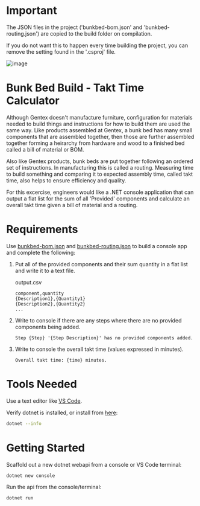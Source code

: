 # Important

The JSON files in the project ('bunkbed-bom.json' and 'bunkbed-routing.json') are copied to the build folder on compilation.

If you do not want this to happen every time building the project, you can remove the setting found in the '.csproj' file.

![image](https://github.com/HayonCS/mes-code-challenge/assets/90340842/691fa7b5-148e-4c66-b852-6a6c7ee03de0)

# Bunk Bed Build - Takt Time Calculator

Although Gentex doesn't manufacture furniture, configuration for materials needed to build things and instructions for how to build them are used the same way. Like products assembled at Gentex, a bunk bed has many small components that are assembled together, then those are further assembled together forming a heirarchy from hardware and wood to a finished bed called a bill of material or BOM.

Also like Gentex products, bunk beds are put together following an ordered set of instructions. In manufacturing this is called a routing. Measuring time to build something and comparing it to expected assembly time, called takt time, also helps to ensure efficiency and quality.

For this excercise, engineers would like a .NET console application that can output a flat list for the sum of all 'Provided' components and calculate an overall takt time given a bill of material and a routing.

# Requirements

Use [bunkbed-bom.json](./bunkbed-bom.json) and [bunkbed-routing.json](./;bunkbed-routing.json) to build a console app and complete the following:

1. Put all of the provided components and their sum quantity in a flat list and write it to a text file.

   output.csv

   ```
   component,quantity
   {Description1},{Quantity1}
   {Description2},{Quantity2}
   ...
   ```

1. Write to console if there are any steps where there are no provided components being added.
   ```
   Step {Step} '{Step Description}' has no provided components added.
   ```
1. Write to console the overall takt time (values expressed in minutes).
   ```
   Overall takt time: {time} minutes.
   ```

# Tools Needed

Use a text editor like [VS Code](https://code.visualstudio.com/).

Verify dotnet is installed, or install from [here](https://dotnet.microsoft.com/en-us/download):

```bash
dotnet --info
```

# Getting Started

Scaffold out a new dotnet webapi from a console or VS Code terminal:

```bash
dotnet new console
```

Run the api from the console/terminal:

```bash
dotnet run
```
